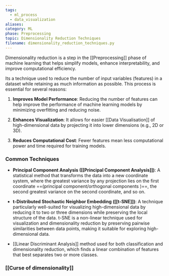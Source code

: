 ```yaml
---
tags:
  - ml_process
  - data_visualization
aliases: 
category: ML
phase: Preprocessing
topic: Dimensionality Reduction Techniques
filename: dimensionality_reduction_techniques.py
---
```

Dimensionality reduction is a step in the [[Preprocessing]] phase of machine learning that helps simplify models, enhance interpretability, and improve computational efficiency.

Its a technique used to reduce the number of input variables (features) in a dataset while retaining as much information as possible. This process is essential for several reasons:

1. **Improves Model Performance**: Reducing the number of features can help improve the performance of machine learning models by minimizing overfitting and reducing noise.

2. **Enhances Visualization**: It allows for easier [[Data Visualisation]] of high-dimensional data by projecting it into lower dimensions (e.g., 2D or 3D).

3. **Reduces Computational Cost**: Fewer features mean less computational power and time required for training models.

### Common Techniques
- **Principal Component Analysis ([[Principal Component Analysis]])**: A statistical method that transforms the data into a new coordinate system, where the greatest variance by any projection lies on the first coordinate ==(principal component/orthogonal components )==, the second greatest variance on the second coordinate, and so on.

- **t-Distributed Stochastic Neighbor Embedding ([[t-SNE]])**: A technique particularly well-suited for visualizing high-dimensional data by reducing it to two or three dimensions while preserving the local structure of the data. t-SNE is a non-linear technique used for visualization and dimensionality reduction by preserving pairwise similarities between data points, making it suitable for exploring high-dimensional data.

- [[Linear Discriminant Analysis]] method used for both classification and dimensionality reduction, which finds a linear combination of features that best separates two or more classes.

### [[Curse of dimensionality]]
